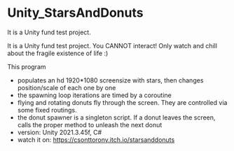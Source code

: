 # Unity_StarsAndDonuts

It is a Unity fund test project.

It is a Unity fund test project.
You CANNOT interact! Only watch and chill about the fragile existence of life :)

This program
- populates an hd 1920*1080 screensize with stars, then changes position/scale of each one by one
- the spawning loop iterations are timed by a coroutine
- flying and rotating donuts fly through the screen. They are controlled via some fixed routings.
- the donut spawner is a singleton script. If a donut leaves the screen, calls the proper method to unleash the next donut
- version: Unity 2021.3.45f, C#
- watch it on: https://csonttorony.itch.io/starsanddonuts
